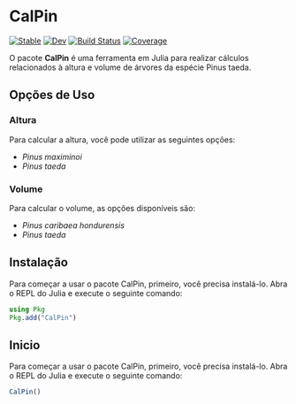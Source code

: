 # CalPin

[![Stable](https://img.shields.io/badge/docs-stable-blue.svg)](https://renilsonlisboa.github.io/CalPin.jl/stable/)
[![Dev](https://img.shields.io/badge/docs-dev-blue.svg)](https://renilsonlisboa.github.io/CalPin.jl/dev/)
[![Build Status](https://github.com/renilsonlisboa/CalPin.jl/actions/workflows/CI.yml/badge.svg?branch=main)](https://github.com/renilsonlisboa/CalPin.jl/actions/workflows/CI.yml?query=branch%3Amain)
[![Coverage](https://codecov.io/gh/renilsonlisboa/CalPin.jl/branch/main/graph/badge.svg)](https://codecov.io/gh/renilsonlisboa/CalPin.jl)

O pacote **CalPin** é uma ferramenta em Julia para realizar cálculos relacionados à altura e volume de árvores da espécie Pinus taeda.

## Opções de Uso

### Altura
Para calcular a altura, você pode utilizar as seguintes opções:

- *Pinus maximinoi*
- *Pinus taeda*

### Volume
Para calcular o volume, as opções disponíveis são:

- *Pinus caribaea hondurensis*
- *Pinus taeda*

## Instalação

Para começar a usar o pacote CalPin, primeiro, você precisa instalá-lo. Abra o REPL do Julia e execute o seguinte comando:

```julia
using Pkg
Pkg.add("CalPin")
```

## Inicio

Para começar a usar o pacote CalPin, primeiro, você precisa instalá-lo. Abra o REPL do Julia e execute o seguinte comando:

```julia
CalPin()
